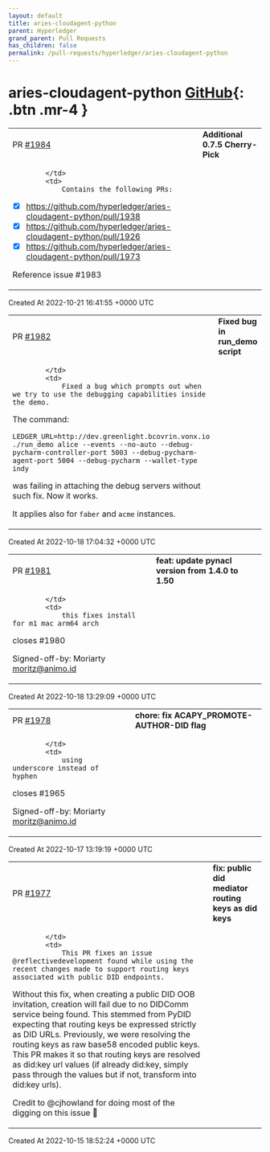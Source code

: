 ```yaml
---
layout: default
title: aries-cloudagent-python
parent: Hyperledger
grand_parent: Pull Requests
has_children: false
permalink: /pull-requests/hyperledger/aries-cloudagent-python
---
```


# aries-cloudagent-python <span class="fs-3 right-align">[GitHub](https://github.com/hyperledger/aries-cloudagent-python){: .btn .mr-4 }</span>


<div>
    <table>
        <tr>
            <td>
                PR <a href="https://github.com/hyperledger/aries-cloudagent-python/pull/1984" class=".btn">#1984</a>
            </td>
            <td>
                <b>
                    Additional 0.7.5 Cherry-Pick
                </b>
            </td>
        </tr>
        <tr>
            <td>
                
            </td>
            <td>
                Contains the following PRs:
- [x] https://github.com/hyperledger/aries-cloudagent-python/pull/1938
- [x] https://github.com/hyperledger/aries-cloudagent-python/pull/1926
- [x] https://github.com/hyperledger/aries-cloudagent-python/pull/1973

Reference issue #1983 
            </td>
        </tr>
    </table>
    <div class="right-align">
        Created At 2022-10-21 16:41:55 +0000 UTC
    </div>
</div>

<div>
    <table>
        <tr>
            <td>
                PR <a href="https://github.com/hyperledger/aries-cloudagent-python/pull/1982" class=".btn">#1982</a>
            </td>
            <td>
                <b>
                    Fixed bug in run_demo script
                </b>
            </td>
        </tr>
        <tr>
            <td>
                
            </td>
            <td>
                Fixed a bug which prompts out when we try to use the debugging capabilities inside the demo.
The command:
```
LEDGER_URL=http://dev.greenlight.bcovrin.vonx.io ./run_demo alice --events --no-auto --debug-pycharm-controller-port 5003 --debug-pycharm-agent-port 5004 --debug-pycharm --wallet-type indy
```
was failing in attaching the debug servers without such fix. Now it works.

It applies also for `faber` and `acme` instances.
            </td>
        </tr>
    </table>
    <div class="right-align">
        Created At 2022-10-18 17:04:32 +0000 UTC
    </div>
</div>

<div>
    <table>
        <tr>
            <td>
                PR <a href="https://github.com/hyperledger/aries-cloudagent-python/pull/1981" class=".btn">#1981</a>
            </td>
            <td>
                <b>
                    feat: update pynacl version from 1.4.0 to 1.50
                </b>
            </td>
        </tr>
        <tr>
            <td>
                
            </td>
            <td>
                this fixes install for m1 mac arm64 arch

closes #1980 

Signed-off-by: Moriarty <moritz@animo.id>
            </td>
        </tr>
    </table>
    <div class="right-align">
        Created At 2022-10-18 13:29:09 +0000 UTC
    </div>
</div>

<div>
    <table>
        <tr>
            <td>
                PR <a href="https://github.com/hyperledger/aries-cloudagent-python/pull/1978" class=".btn">#1978</a>
            </td>
            <td>
                <b>
                    chore: fix ACAPY_PROMOTE-AUTHOR-DID flag 
                </b>
            </td>
        </tr>
        <tr>
            <td>
                
            </td>
            <td>
                using underscore instead of hyphen

closes #1965 

Signed-off-by: Moriarty <moritz@animo.id>
            </td>
        </tr>
    </table>
    <div class="right-align">
        Created At 2022-10-17 13:19:19 +0000 UTC
    </div>
</div>

<div>
    <table>
        <tr>
            <td>
                PR <a href="https://github.com/hyperledger/aries-cloudagent-python/pull/1977" class=".btn">#1977</a>
            </td>
            <td>
                <b>
                    fix: public did mediator routing keys as did keys
                </b>
            </td>
        </tr>
        <tr>
            <td>
                
            </td>
            <td>
                This PR fixes an issue @reflectivedevelopment found while using the recent changes made to support routing keys associated with public DID endpoints.

Without this fix, when creating a public DID OOB invitation, creation will fail due to no DIDComm service being found. This stemmed from PyDID expecting that routing keys be expressed strictly as DID URLs. Previously, we were resolving the routing keys as raw base58 encoded public keys. This PR makes it so that routing keys are resolved as did:key url values (if already did:key, simply pass through the values but if not, transform into did:key urls).

Credit to @cjhowland for doing most of the digging on this issue :slightly_smiling_face: 
            </td>
        </tr>
    </table>
    <div class="right-align">
        Created At 2022-10-15 18:52:24 +0000 UTC
    </div>
</div>

